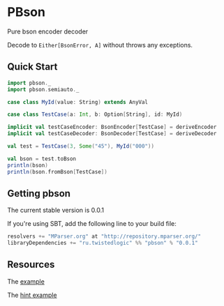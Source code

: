 # PBson

Pure bson encoder decoder

Decode to ```Either[BsonError, A]``` without throws any exceptions.

## Quick Start

```scala
import pbson._
import pbson.semiauto._

case class MyId(value: String) extends AnyVal

case class TestCase(a: Int, b: Option[String], id: MyId)

implicit val testCaseEncoder: BsonEncoder[TestCase] = deriveEncoder
implicit val testCaseDecoder: BsonDecoder[TestCase] = deriveDecoder

val test = TestCase(3, Some("45"), MyId("000"))

val bson = test.toBson
println(bson)
println(bson.fromBson[TestCase])

```


## Getting pbson

The current stable version is 0.0.1

If you're using SBT, add the following line to your build file:

```scala
resolvers += "MParser.org" at "http://repository.mparser.org/"
libraryDependencies += "ru.twistedlogic" %% "pbson" % "0.0.1"
```

## Resources

The [example](https://github.com/EvgeneKiiski/pbson/blob/master/examples/src/main/scala/pbson/examples/FullExample.scala)

The [hint example](https://github.com/EvgeneKiiski/pbson/blob/master/examples/src/main/scala/pbson/examples/FullHintsExample.scala)

